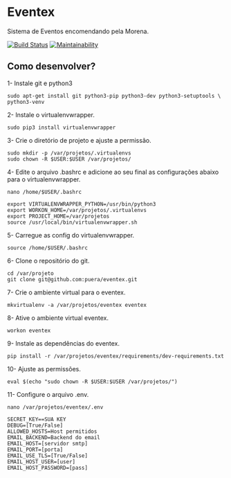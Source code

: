 # Eventex

Sistema de Eventos encomendando pela Morena.

[![Build Status](https://travis-ci.org/puera/eventex.svg?branch=master)](https://travis-ci.org/puera/eventex)
[![Maintainability](https://api.codeclimate.com/v1/badges/82593eacca7658fcbf1f/maintainability)](https://codeclimate.com/github/puera/eventex/maintainability)
## Como desenvolver?

1- Instale git e python3
```console
sudo apt-get install git python3-pip python3-dev python3-setuptools \
python3-venv
```
2- Instale o virtualenvwrapper.
```console
sudo pip3 install virtualenvwrapper
```
3- Crie o diretório de projeto e ajuste a permissão.
```console
sudo mkdir -p /var/projetos/.virtualenvs
sudo chown -R $USER:$USER /var/projetos/
```
4- Edite o arquivo .bashrc e adicione ao seu final as configurações abaixo para o virtualenvwrapper.
```console
nano /home/$USER/.bashrc

export VIRTUALENVWRAPPER_PYTHON=/usr/bin/python3
export WORKON_HOME=/var/projetos/.virtualenvs
export PROJECT_HOME=/var/projetos
source /usr/local/bin/virtualenvwrapper.sh
```
5- Carregue as config do virtualenvwrapper.
```console
source /home/$USER/.bashrc
```
6- Clone o repositório do git.
```console
cd /var/projeto
git clone git@github.com:puera/eventex.git
```
7- Crie o ambiente virtual para o eventex.
```console
mkvirtualenv -a /var/projetos/eventex eventex
```
8- Ative o ambiente virtual eventex.
```console
workon eventex
```
9- Instale as dependências do eventex.
```console
pip install -r /var/projetos/eventex/requirements/dev-requirements.txt
```
10- Ajuste as permissões.
```console
eval $(echo "sudo chown -R $USER:$USER /var/projetos/")
```
11- Configure o arquivo .env.
```console
nano /var/projetos/eventex/.env

SECRET_KEY==SUA KEY
DEBUG=[True/False]
ALLOWED_HOSTS=Host permitidos
EMAIL_BACKEND=Backend do email
EMAIL_HOST=[servidor smtp]
EMAIL_PORT=[porta]
EMAIL_USE_TLS=[True/False]
EMAIL_HOST_USER=[user]
EMAIL_HOST_PASSWORD=[pass]
```


